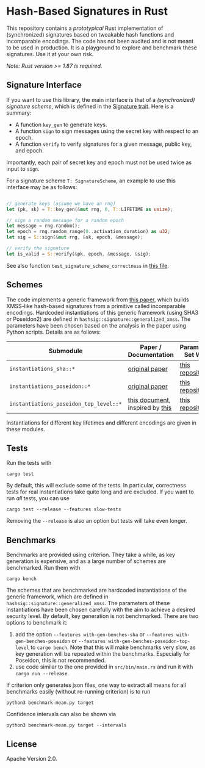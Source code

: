 # Hash-Based Signatures in Rust

This repository contains a *prototypical* Rust implementation of (synchronized) signatures based on tweakable hash functions and incomparable encodings.
The code has not been audited and is not meant to be used in production. It is a playground to explore and benchmark these signatures. Use it at your own risk.

*Note: Rust version >= 1.87 is required.*

## Signature Interface

If you want to use this library, the main interface is that of a *(synchronized) signature scheme*, which is defined in the [Signature trait](https://github.com/b-wagn/hash-sig/blob/main/src/signature.rs). Here is a summary:
- A function `key_gen` to generate keys.
- A function `sign` to sign messages using the secret key with respect to an epoch.
- A function `verify` to verify signatures for a given message, public key, and epoch.

Importantly, each pair of secret key and epoch must not be used twice as input to `sign`.

For a signature scheme `T: SignatureScheme`, an example to use this interface may be as follows:
```rust

// generate keys (assume we have an rng)
let (pk, sk) = T::key_gen(&mut rng, 0, T::LIFETIME as usize);

// sign a random message for a random epoch
let message = rng.random();
let epoch = rng.random_range(0..activation_duration) as u32;
let sig = S::sign(&mut rng, &sk, epoch, &message);

// verify the signature
let is_valid = S::verify(&pk, epoch, &message, &sig);
```

See also function `test_signature_scheme_correctness` in [this file](https://github.com/b-wagn/hash-sig/blob/main/src/signature.rs).

## Schemes
The code implements a generic framework from [this paper](https://eprint.iacr.org/2025/055.pdf), which builds XMSS-like hash-based signatures from a primitive called incomparable encodings.
Hardcoded instantiations of this generic framework (using SHA3 or Poseidon2) are defined in `hashsig::signature::generalized_xmss`.
The parameters have been chosen based on the analysis in the paper using Python scripts. Details are as follows:

| Submodule        | Paper / Documentation                                     | Parameters Set With     |
|---------------|-----------------------------------------------------------|--------------------------|
| `instantiations_sha::*`        | [original paper](https://eprint.iacr.org/2025/055.pdf)    | [this repository](https://github.com/b-wagn/hashsig-parameters)   |
| `instantiations_poseidon::*`   | [original paper](https://eprint.iacr.org/2025/055.pdf)    | [this repository](https://github.com/b-wagn/hashsig-parameters)   |
| `instantiations_poseidon_top_level::*`   | [this document](https://eprint.iacr.org/2025/1332), inspired by [this](https://eprint.iacr.org/2025/889.pdf)  | [this repository](https://github.com/b-wagn/hypercube-hashsig-parameters)   |

Instantiations for different key lifetimes and different encodings are given in these modules.

## Tests

Run the tests with

```
cargo test
```

By default, this will exclude some of the tests. In particular, correctness tests for real instantiations take quite long and are excluded.
If you want to run *all* tests, you can use

```
cargo test --release --features slow-tests
```

Removing the `--release` is also an option but tests will take even longer.

## Benchmarks

Benchmarks are provided using criterion.
They take a while, as key generation is expensive, and as a large number of schemes are benchmarked.
Run them with

```
cargo bench
```

The schemes that are benchmarked are hardcoded instantiations of the generic framework, which are defined in `hashsig::signature::generalized_xmss`.
The parameters of these instantiations have been chosen carefully with the aim to achieve a desired security level.
By default, key generation is not benchmarked. There are two options to benchmark it:
1. add the option `--features with-gen-benches-sha` or `--features with-gen-benches-poseidon` or `--features with-gen-benches-poseidon-top-level` to `cargo bench`. Note that this will make benchmarks very slow, as key generation will be repeated within the benchmarks. Especially for Poseidon, this is not recommended.
2. use code similar to the one provided in `src/bin/main.rs` and run it with `cargo run --release`.

If criterion only generates json files, one way to extract all means for all benchmarks easily (without re-running criterion) is to run

```
python3 benchmark-mean.py target
```

Confidence intervals can also be shown via

```
python3 benchmark-mean.py target --intervals
```

## License

Apache Version 2.0.
